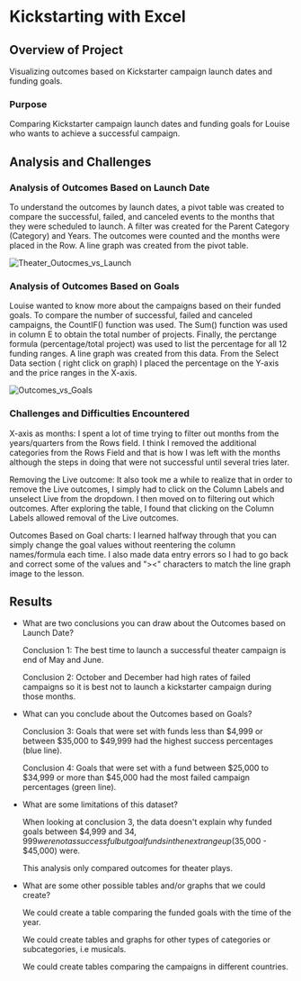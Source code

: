 # Kickstarting with Excel

## Overview of Project
Visualizing outcomes based on Kickstarter campaign launch dates and funding goals. 

### Purpose
Comparing Kickstarter campaign launch dates and funding goals for Louise who wants to achieve a successful campaign.  

## Analysis and Challenges

### Analysis of Outcomes Based on Launch Date
To understand the outcomes by launch dates, a pivot table was created to compare the successful, failed, and canceled events to the months that they were scheduled to launch. A filter was created for the Parent Category (Category) and Years.  The outcomes were counted and the months were placed in the Row. A line graph was created from the pivot table. 

![Theater_Outocmes_vs_Launch](https://user-images.githubusercontent.com/111452227/190430891-a0b8a76c-7f6b-4dfc-9738-12497400afea.png)

### Analysis of Outcomes Based on Goals
Louise wanted to know more about the campaigns based on their funded goals.  To compare the number of successful, failed and  canceled campaigns, the CountIF() function was used.  The Sum() function was used in column E to obtain the total number of projects.  Finally, the perctange formula (percentage/total project) was used to list the percentage for all 12 funding ranges.  A line graph was created from this data.  From the Select Data section ( right click on graph) I placed the percentage on the Y-axis and the price ranges in the X-axis.  


![Outcomes_vs_Goals](https://user-images.githubusercontent.com/111452227/190431177-fb35990d-fd36-461f-aceb-1a9d8a215635.png)



### Challenges and Difficulties Encountered
X-axis as months: I spent a lot of time trying to filter out months from the years/quarters from the Rows field.  I think I removed the additional categories from the Rows Field and that is how I was left with the months although the steps in doing that were not successful until several tries later. 

Removing the Live outcome: It also took me a while to realize that in order to remove the Live outcomes, I simply had to click on the Column Labels and unselect Live from the dropdown. I then moved on to filtering out which outcomes.  After exploring the table, I found that clicking on the Column Labels allowed removal of the Live outcomes. 

Outcomes Based on Goal charts: I learned halfway through that you can simply change the goal values without reentering the column names/formula each time. I also made data entry errors so I had to go back and correct some of the values and "><" characters to match the line graph image to the lesson. 

## Results

- What are two conclusions you can draw about the Outcomes based on Launch Date?

    Conclusion 1: The best time to launch a successful theater campaign is end of May and June.
    
    Conclusion 2: October and December had high rates of failed campaigns so it is best not to launch a kickstarter campaign during those months. 

- What can you conclude about the Outcomes based on Goals?

    Conclusion 3:  Goals that were set with funds less than $4,999 or between $35,000 to $49,999 had the highest success percentages (blue line). 

    Conclusion 4: Goals that were set with a fund between $25,000 to $34,999 or more than $45,000 had the most failed campaign percentages (green line). 

- What are some limitations of this dataset?

    When looking at conclusion 3, the data doesn't explain why funded goals between $4,999 and $34,999 were not as successful but goal funds in the next range up ($35,000 - $45,000) were. 
    
    This analysis only compared outcomes for theater plays. 

- What are some other possible tables and/or graphs that we could create?

    We could create a table comparing the funded goals with the time of the year. 

    We could create tables and graphs for other types of categories or subcategories, i.e musicals.
    
    We could create tables comparing the campaigns in different countries. 

